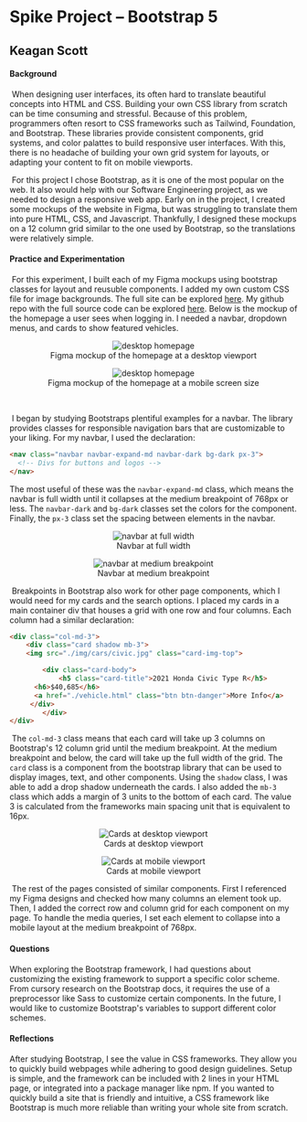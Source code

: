 # Spike Project – Bootstrap 5

## Keagan Scott





#### Background

​	When designing user interfaces, its often hard to translate beautiful concepts into HTML and CSS. Building your own CSS library from scratch can be time consuming and stressful. Because of this problem, programmers often resort to CSS frameworks such as Tailwind, Foundation, and Bootstrap. These libraries provide consistent components, grid systems, and color palattes to build responsive user interfaces. With this, there is no headache of building your own grid system for layouts, or adapting your content to fit on mobile viewports. 

​	For this project I chose Bootstrap, as it is one of the most popular on the web. It also would help with our Software Engineering project, as we needed to design a responsive web app. Early on in the project, I created some mockups of the website in Figma, but was struggling to translate them into pure HTML, CSS, and Javascript. Thankfully, I designed these mockups on a 12 column grid similar to the one used by Bootstrap, so the translations were relatively simple.



#### Practice and Experimentation

​	For this experiment, I built each of my Figma mockups using bootstrap classes for layout and reusuble components. I added my own custom CSS file for image backgrounds. The full site can be explored [here](https://fkscott.github.io/spike_bootstrap/). My github repo with the full source code can be explored [here](https://github.com/fkscott/spike_bootstrap). Below is the mockup of the homepage a user sees when logging in. I needed a navbar, dropdown menus, and cards to show featured vehicles. 



<figure align="center">
  <img src="./writeup-img/home-desktop.png" alt="desktop homepage">
  <figcaption>Figma mockup of the homepage at a desktop viewport</figcaption>
</figure>


<figure align="center">
  <img src="./writeup-img/home-phone.png" alt="desktop homepage">
  <figcaption>Figma mockup of the homepage at a mobile screen size</figcaption>
</figure>
​	

​	I began by studying Bootstraps plentiful examples for a navbar. The library provides classes for responsible navigation bars that are customizable to your liking. For my navbar, I used the declaration:

``` HTML
<nav class="navbar navbar-expand-md navbar-dark bg-dark px-3">
  <!-- Divs for buttons and logos -->
</nav>
```

The most useful of these was the `navbar-expand-md` class, which means the navbar is full width until it collapses at the medium breakpoint of 768px or less. The `navbar-dark` and `bg-dark` classes set the colors for the component. Finally, the `px-3` class set the spacing between elements in the navbar.



<figure align="center">
  <img src="./writeup-img/navbar-full.png" alt="navbar at full width">
  <figcaption text-align="center">Navbar at full width</figcaption>
</figure>


<figure align="center">
  <img src="./writeup-img/navbar-md.png" alt="navbar at medium breakpoint">
  <figcaption text-align="center">Navbar at medium breakpoint</figcaption>
</figure>



​	Breakpoints in Bootstrap also work for other page components, which I would need for my cards and the search options. I placed my cards in a main container div that houses a grid with one row and four columns. Each column had a similar declaration:

```HTML
<div class="col-md-3">
	<div class="card shadow mb-3">
	<img src="./img/cars/civic.jpg" class="card-img-top"> 

		<div class="card-body">
			<h5 class="card-title">2021 Honda Civic Type R</h5>
      <h6>$40,685</h6>
      <a href="./vehicle.html" class="btn btn-danger">More Info</a>
     </div>
		</div>
</div>
```



​	The `col-md-3` class means that each card will take up 3 columns on Bootstrap's 12 column grid until the medium breakpoint. At the medium breakpoint and below, the card will take up the full width of the grid. The `card` class is a component from the bootstrap library that can be used to display images, text, and other components. Using the `shadow` class, I was able to add a drop shadow underneath the cards. I also added the `mb-3` class which adds a margin of 3 units to the bottom of each card. The value 3 is calculated from the frameworks main spacing unit that is equivalent to 16px.



<figure align="center">
	<img src="./writeup-img/cards-home.png" alt="Cards at desktop viewport">
	<figcaption text-align="center">Cards at desktop viewport</figcaption>
</figure>

<figure align="center">
	<img src="./writeup-img/cards-mobile.png" alt="Cards at mobile viewport" >
	<figcaption text-align="center">Cards at mobile viewport</figcaption>
</figure>




​	The rest of the pages consisted of similar components. First I referenced my Figma designs and checked how many columns an element took up. Then, I added the correct row and column grid for each component on my page. To handle the media queries, I set each element to collapse into a mobile layout at the medium breakpoint of 768px.



#### Questions

When exploring the Bootstrap framework, I had questions about customizing the existing framework to support a specific color scheme. From cursory research on the Bootstrap docs, it requires the use of a preprocessor like Sass to customize certain components. In the future, I would like to customize Bootstrap's variables to support different color schemes. 



#### Reflections

After studying Bootstrap, I see the value in CSS frameworks. They allow you to quickly build webpages while adhering to good design guidelines. Setup is simple, and the framework can be included with 2 lines in your HTML page, or integrated into a package manager like npm.  If you wanted to quickly build a site that is friendly and intuitive, a CSS framework like Bootstrap is much more reliable than writing your whole site from scratch.
